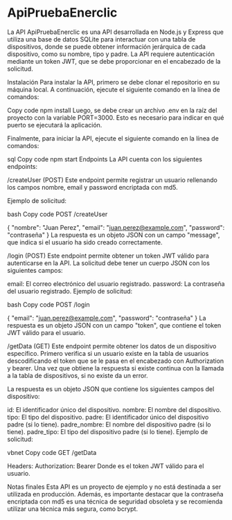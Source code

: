 # ApiPruebaEnerclic

La API ApiPruebaEnerclic es una API desarrollada en Node.js y Express que utiliza una base de datos SQLite para interactuar con una tabla de dispositivos, donde se puede obtener información jerárquica de cada dispositivo, como su nombre, tipo y padre. La API requiere autenticación mediante un token JWT, que se debe proporcionar en el encabezado de la solicitud.

Instalación
Para instalar la API, primero se debe clonar el repositorio en su máquina local. A continuación, ejecute el siguiente comando en la línea de comandos:

Copy code
npm install
Luego, se debe crear un archivo .env en la raíz del proyecto con la variable PORT=3000. Esto es necesario para indicar en qué puerto se ejecutará la aplicación.

Finalmente, para iniciar la API, ejecute el siguiente comando en la línea de comandos:

sql
Copy code
npm start
Endpoints
La API cuenta con los siguientes endpoints:

/createUser (POST)
Este endpoint permite registrar un usuario rellenando los campos nombre, email y password encriptada con md5.

Ejemplo de solicitud:

bash
Copy code
POST /createUser

{
  "nombre": "Juan Perez",
  "email": "juan.perez@example.com",
  "password": "contraseña"
}
La respuesta es un objeto JSON con un campo "message", que indica si el usuario ha sido creado correctamente.

/login (POST)
Este endpoint permite obtener un token JWT válido para autenticarse en la API. La solicitud debe tener un cuerpo JSON con los siguientes campos:

email: El correo electrónico del usuario registrado.
password: La contraseña del usuario registrado.
Ejemplo de solicitud:

bash
Copy code
POST /login

{
  "email": "juan.perez@example.com",
  "password": "contraseña"
}
La respuesta es un objeto JSON con un campo "token", que contiene el token JWT válido para el usuario.

/getData (GET)
Este endpoint permite obtener los datos de un dispositivo específico. Primero verifica si un usuario existe en la tabla de usuarios descodificando el token que se le pasa en el encabezado con Authorization y bearer. Una vez que obtiene la respuesta si existe continua con la llamada a la tabla de dispositivos, si no existe da un error.

La respuesta es un objeto JSON que contiene los siguientes campos del dispositivo:

id: El identificador único del dispositivo.
nombre: El nombre del dispositivo.
tipo: El tipo del dispositivo.
padre: El identificador único del dispositivo padre (si lo tiene).
padre_nombre: El nombre del dispositivo padre (si lo tiene).
padre_tipo: El tipo del dispositivo padre (si lo tiene).
Ejemplo de solicitud:

vbnet
Copy code
GET /getData

Headers:
Authorization: Bearer <token>
Donde <token> es el token JWT válido para el usuario.

Notas finales
Esta API es un proyecto de ejemplo y no está destinada a ser utilizada en producción. Además, es importante destacar que la contraseña encriptada con md5 es una técnica de seguridad obsoleta y se recomienda utilizar una técnica más segura, como bcrypt.

